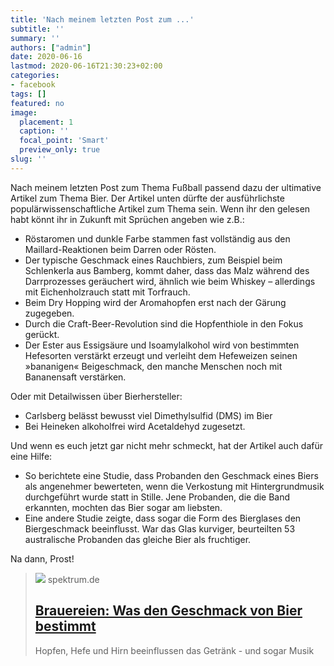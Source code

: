 ```yaml
---
title: 'Nach meinem letzten Post zum ...'
subtitle: ''
summary: ''
authors: ["admin"]
date: 2020-06-16
lastmod: 2020-06-16T21:30:23+02:00
categories:
- facebook
tags: []
featured: no
image:
  placement: 1
  caption: ''
  focal_point: 'Smart'
  preview_only: true
slug: ''
---
```

Nach meinem letzten Post zum Thema Fußball passend dazu der ultimative Artikel zum Thema Bier. Der Artikel unten dürfte der ausführlichste populärwissenschaftliche Artikel zum Thema sein.  Wenn ihr den gelesen habt könnt ihr in Zukunft mit Sprüchen angeben wie z.B.:

- Röstaromen und dunkle Farbe stammen fast vollständig aus den Maillard-Reaktionen beim Darren oder Rösten.
- Der typische Geschmack eines Rauchbiers, zum Beispiel beim Schlenkerla aus Bamberg, kommt daher, dass das Malz während des Darrprozesses geräuchert wird, ähnlich wie beim Whiskey – allerdings mit Eichenholzrauch statt mit Torfrauch. 
- Beim Dry Hopping wird der Aromahopfen erst nach der Gärung zugegeben.
- Durch die Craft-Beer-Revolution sind die Hopfenthiole in den Fokus gerückt.
- Der Ester aus Essigsäure und Isoamylalkohol wird von bestimmten Hefesorten verstärkt erzeugt und verleiht dem Hefeweizen seinen »bananigen« Beigeschmack, den manche Menschen noch mit Bananensaft verstärken.

 Oder mit Detailwissen über Bierhersteller:
- Carlsberg belässt bewusst viel Dimethylsulfid (DMS) im Bier 
- Bei Heineken alkoholfrei wird Acetaldehyd zugesetzt.

Und wenn es euch jetzt gar nicht mehr schmeckt, hat der Artikel auch dafür eine Hilfe:

- So berichtete eine Studie, dass Probanden den Geschmack eines Biers als angenehmer bewerteten, wenn die Verkostung mit Hintergrundmusik durchgeführt wurde statt in Stille. Jene Probanden, die die Band erkannten, mochten das Bier sogar am liebsten. 
- Eine andere Studie zeigte, dass sogar die Form des Bierglases den Biergeschmack beeinflusst. War das Glas kurviger, beurteilten 53 australische Probanden das gleiche Bier als fruchtiger.

Na dann, Prost!
> [![](https://static.spektrum.de/fm/912/f1920x1080/Bier_Fotolia_87912992_mhp.jpg)](https://www.spektrum.de/news/wie-koennen-brauereien-aus-so-wenigen-zutaten-so-viele-biersorten-herstellen/1656728)
> spektrum.de
> ## [Brauereien: Was den Geschmack von Bier bestimmt](https://www.spektrum.de/news/wie-koennen-brauereien-aus-so-wenigen-zutaten-so-viele-biersorten-herstellen/1656728)
>
>Hopfen, Hefe und Hirn beeinflussen das Getränk - und sogar Musik

